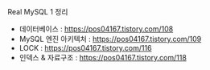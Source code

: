 Real MySQL 1 정리
- 데이터베이스 : https://pos04167.tistory.com/108
- MySQL 엔진 아키텍처 : https://pos04167.tistory.com/109
- LOCK : https://pos04167.tistory.com/116
- 인덱스 & 자료구조 : https://pos04167.tistory.com/118